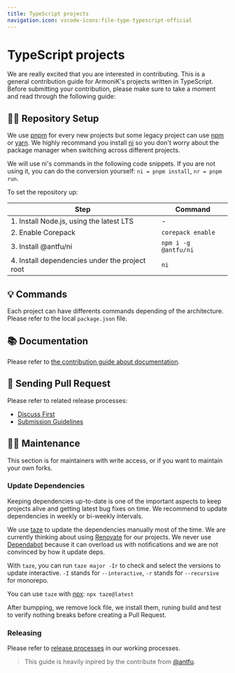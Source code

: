 ```yaml
---
title: TypeScript projects
navigation.icon: vscode-icons:file-type-typescript-official
---
```


# TypeScript projects

We are really excited that you are interested in contributing. This is a general contribution guide for ArmoniK's projects written in TypeScript. Before submitting your contribution, please make sure to take a moment and read through the following guide:

## 🧑‍💻 Repository Setup

We use [pnpm](https://pnpm.io) for every new projects but some legacy project can use [npm](https://www.npmjs.com/) or [yarn](https://classic.yarnpkg.com/). We highly recommand you install [ni](https://github.com/antfu/ni) so you don't worry about the package manager when switching across different projects.

We will use ni's commands in the following code snippets. If you are not using it, you can do the conversion yourself: `ni = pnpm install`, `nr = pnpm run`.

To set the repository up:

| Step                                           | Command              |
|------------------------------------------------|----------------------|
| 1. Install Node.js, using the latest LTS       | -                    |
| 2. Enable Corepack                             | `corepack enable`    |
| 3. Install @antfu/ni                           | `npm i -g @antfu/ni` |
| 4. Install dependencies under the project root | `ni`                 |

## 💡 Commands

Each project can have differents commands depending of the architecture. Please refer to the local `package.json` file.

## 📚 Documentation

Please refer to [the contribution guide about documentation](./10.documentation.md).

## 🙌 Sending Pull Request

Please refer to related release processes:

- [Discuss First](../2.working-processes/1.discuss-first.md)
- [Submission Guidelines](../2.working-processes/2.submission-guidelines.md)

## 👩‍🔧 Maintenance

This section is for maintainers with write access, or if you want to maintain your own forks.

### Update Dependencies

Keeping dependencies up-to-date is one of the important aspects to keep projects alive and getting latest bug fixes on time. We recommend to update dependencies in weekly or bi-weekly intervals.

We use [taze](https://github.com/antfu/taze) to update the dependencies manually most of the time. We are currently thinking about using [Renovate](https://renovatebot.com/) for our projects. We never use [Dependabot](https://github.com/dependabot) because it can overload us with notifications and we are not convinced by how it update deps.

With `taze`, you can run `taze major -Ir` to check and select the versions to update interactive. `-I` stands for `--interactive`, `-r` stands for `--recursive` for monorepo.

You can use `taze` with [npx](https://docs.npmjs.com/cli/v9/commands/npx): `npx taze@latest`

After bumpping, we remove lock file, we install them, runing build and test to verify nothing breaks before creating a Pull Request.

### Releasing

Please refer to [release processes](../2.working-processes/3.release-processes.md) in our working processes.
 
> This guide is heavily inpired by the contribute from [@antfu](https://github.com/antfu/).
